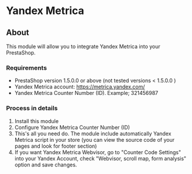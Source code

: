 # Yandex Metrica

## About

This module will allow you to integrate Yandex Metrica into your PrestaShop.


### Requirements

* PrestaShop version 1.5.0.0 or above (not tested versions < 1.5.0.0 )
* Yandex Metrica account: https://metrica.yandex.com/
* Yandex Metrica Counter Number (ID). Example; 321456987

### Process in details

1. Install this module
2. Configure Yandex Metrica Counter Number (ID)
3. This's all you need do. The module include automatically Yandex Metrica script in your store (you can view the source code of your pages and look for footer section)
4. If you want Yandex Metrica Webvisor, go to "Counter Code Settings" into your Yandex Account, check "Webvisor, scroll map, form analysis" option and save changes.
